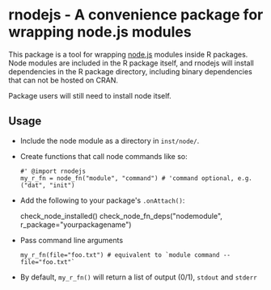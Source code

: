 # rnodejs - A convenience package for wrapping node.js modules

This package is a tool for wrapping [node.js](http://nodejs.org/) modules inside R packages.  Node
modules are included in the R package itself, and rnodejs will install dependencies in the R package
directory, including binary dependencies that can not be hosted on CRAN.

Package users will still need to install node itself.

## Usage

-   Include the node module as a directory in `inst/node/`.
-   Create functions that call node commands like so:

        #' @import rnodejs
        my_r_fn = node_fn("module", "command") # 'command optional, e.g. ("dat", "init")

-    Add the following to your package's `.onAttach()`:

        check_node_installed()
        check_node_fn_deps("nodemodule", r_package="yourpackagename")

-   Pass command line arguments

        my_r_fn(file="foo.txt") # equivalent to `module command --file="foo.txt"`

-   By default, `my_r_fn()` will return a list of output (0/1), `stdout` and `stderr`


